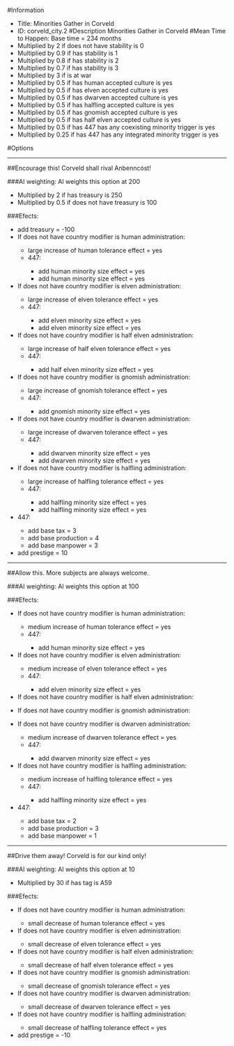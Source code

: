 #Information
 - Title: Minorities Gather in Corveld
 - ID: corveld_city.2
#Description
Minorities Gather in Corveld
#Mean Time to Happen:
Base time = 234 months
 - Multiplied by 2 if does not have stability is 0
 - Multiplied by 0.9 if has stability is 1
 - Multiplied by 0.8 if has stability is 2
 - Multiplied by 0.7 if has stability is 3
 - Multiplied by 3 if is at war
 - Multiplied by 0.5 if has human accepted culture is yes
 - Multiplied by 0.5 if has elven accepted culture is yes
 - Multiplied by 0.5 if has dwarven accepted culture is yes
 - Multiplied by 0.5 if has halfling accepted culture is yes
 - Multiplied by 0.5 if has gnomish accepted culture is yes
 - Multiplied by 0.5 if has half elven accepted culture is yes
 - Multiplied by 0.5 if has 447 has any coexisting minority trigger is yes
 - Multiplied by 0.25 if has 447 has any integrated minority trigger is yes

#Options

___
##Encourage this! Corveld shall rival Anbenncóst!

###AI weighting:
AI weights this option at 200
 - Multiplied by 2 if has treasury is 250
 - Multiplied by 0.5 if does not have treasury is 100


###Efects:<ul><li>add treasury = -100</li><li>If does not have country modifier is human administration:</li><ul><li>large increase of human tolerance effect = yes</li><li>447:</li><ul><li>add human minority size effect = yes</li><li>add human minority size effect = yes</li></ul></ul><li>If does not have country modifier is elven administration:</li><ul><li>large increase of elven tolerance effect = yes</li><li>447:</li><ul><li>add elven minority size effect = yes</li><li>add elven minority size effect = yes</li></ul></ul><li>If does not have country modifier is half elven administration:</li><ul><li>large increase of half elven tolerance effect = yes</li><li>447:</li><ul><li>add half elven minority size effect = yes</li></ul></ul><li>If does not have country modifier is gnomish administration:</li><ul><li>large increase of gnomish tolerance effect = yes</li><li>447:</li><ul><li>add gnomish minority size effect = yes</li></ul></ul><li>If does not have country modifier is dwarven administration:</li><ul><li>large increase of dwarven tolerance effect = yes</li><li>447:</li><ul><li>add dwarven minority size effect = yes</li><li>add dwarven minority size effect = yes</li></ul></ul><li>If does not have country modifier is halfling administration:</li><ul><li>large increase of halfling tolerance effect = yes</li><li>447:</li><ul><li>add halfling minority size effect = yes</li><li>add halfling minority size effect = yes</li></ul></ul><li>447:</li><ul><li>add base tax = 3</li><li>add base production = 4</li><li>add base manpower = 3</li></ul><li>add prestige = 10</li></ul>

___
##Allow this. More subjects are always welcome.

###AI weighting:
AI weights this option at 100


###Efects:<ul><li>If does not have country modifier is human administration:</li><ul><li>medium increase of human tolerance effect = yes</li><li>447:</li><ul><li>add human minority size effect = yes</li></ul></ul><li>If does not have country modifier is elven administration:</li><ul><li>medium increase of elven tolerance effect = yes</li><li>447:</li><ul><li>add elven minority size effect = yes</li></ul></ul><li>If does not have country modifier is half elven administration:</li><ul></ul><li>If does not have country modifier is gnomish administration:</li><ul></ul><li>If does not have country modifier is dwarven administration:</li><ul><li>medium increase of dwarven tolerance effect = yes</li><li>447:</li><ul><li>add dwarven minority size effect = yes</li></ul></ul><li>If does not have country modifier is halfling administration:</li><ul><li>medium increase of halfling tolerance effect = yes</li><li>447:</li><ul><li>add halfling minority size effect = yes</li></ul></ul><li>447:</li><ul><li>add base tax = 2</li><li>add base production = 3</li><li>add base manpower = 1</li></ul></ul>

___
##Drive them away! Corveld is for our kind only!

###AI weighting:
AI weights this option at 10
 - Multiplied by 30 if has tag is A59


###Efects:<ul><li>If does not have country modifier is human administration:</li><ul><li>small decrease of human tolerance effect = yes</li></ul><li>If does not have country modifier is elven administration:</li><ul><li>small decrease of elven tolerance effect = yes</li></ul><li>If does not have country modifier is half elven administration:</li><ul><li>small decrease of half elven tolerance effect = yes</li></ul><li>If does not have country modifier is gnomish administration:</li><ul><li>small decrease of gnomish tolerance effect = yes</li></ul><li>If does not have country modifier is dwarven administration:</li><ul><li>small decrease of dwarven tolerance effect = yes</li></ul><li>If does not have country modifier is halfling administration:</li><ul><li>small decrease of halfling tolerance effect = yes</li></ul><li>add prestige = -10</li></ul>
